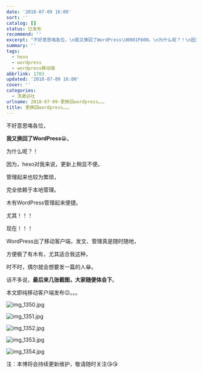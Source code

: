 ```yaml
---
date: '2018-07-09 16:00'
sort: ''
catalog: []
status: 已发布
recommend: ''
excerpt: "不好意思咯各位，\n我又换回了WordPress\U0001F600。\n为什么呢？！\n因为，hexo对我来说，更新上稍显不便。\n管理起来也较为繁琐，"
summary: ''
tags:
  - hexo
  - wordpress
  - wordpress移动端
abbrlink: 1703
updated: '2018-07-09 16:00'
cover: ''
categories:
  - 洗漱必吐
urlname: 2018-07-09-更换回wordpress。。。
title: 更换回wordpress。。。
---
```


不好意思咯各位，


**我又换回了WordPress**😀。


为什么呢？！


因为，hexo对我来说，更新上稍显不便。


管理起来也较为繁琐，


完全依赖于本地管理。


木有WordPress管理起来便捷。


尤其！！！


现在！！！


WordPress出了移动客户端，发文、管理真是随时随地，


方便极了有木有，尤其适合我这种，


时不时，偶尔就会想要发一篇的人😁。


话不多说，**最后来几张截图，大家随便体会下**。


本文即纯移动客户端发布😉。。。


![img_1350.jpg](http://image.bmqy.net/wp-content/uploads/2018/07/img_1350.jpg)


![img_1351.jpg](http://image.bmqy.net/wp-content/uploads/2018/07/img_1351.jpg)


![img_1352.jpg](http://image.bmqy.net/wp-content/uploads/2018/07/img_1352.jpg)


![img_1353.jpg](http://image.bmqy.net/wp-content/uploads/2018/07/img_1353.jpg)


![img_1354.jpg](http://image.bmqy.net/wp-content/uploads/2018/07/img_1354.jpg)


注：本博将会持续更新维护，敬请随时关注😘😘

